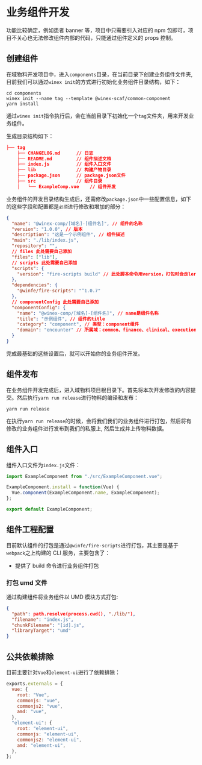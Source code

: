 # 业务组件开发

功能比较确定，例如患者 banner 等，项目中只需要引入对应的 npm 包即可，项目不关心也无法修改组件内部的代码，只能通过组件定义的 props 控制。

## 创建组件

在域物料开发项目中，进入`components`目录，在当前目录下创建业务组件文件夹, 目前我们可以通过`winex init`的方式进行初始化业务组件目录结构，如下：

```
cd components
winex init --name tag --template @winex-scaf/common-component
yarn install
```

通过`winex init`指令执行后，会在当前目录下初始化一个`tag`文件夹，用来开发业务组件。

生成目录结构如下：

```json
├── tag
    ├── CHANGELOG.md      // 日志
    ├── README.md         // 组件描述文档
    ├── index.js          // 组件入口文件
    ├── lib               // 构建产物目录
    ├── package.json      // package.json文件
    ├── src               // 组件目录
    │   └── ExampleComp.vue    // 组件开发
```

业务组件的开发目录结构生成后，还需修改`package.json`中一些配置信息，如下的这些字段和配置都是`必须`进行修改和增加的部分：

```json
{
  "name": "@winex-comp/[域名]-[组件名]", // 组件的名称
  "version": "1.0.0", // 版本
  "description": "这是一个示例组件", // 组件描述
  "main": "./lib/index.js",
  "repository": "",
  // files 此处需要自己添加
  "files": ["lib"],
  // scripts 此处需要自己添加
  "scripts": {
    "version": "fire-scripts build" // 此处脚本命令用version，打包时会走lerna的钩子
  },
  "dependencies": {
    "@winfe/fire-scripts": "^1.0.7"
  },
  // componentConfig 此处需要自己添加
  "componentConfig": {
    "name": "@winex-comp/[域名]-[组件名]", // name是组件名称
    "title": "示例组件", // 组件的title
    "category": "component", // 类型：component组件
    "domain": "encounter" // 所属域：common、finance、clinical、execution、person、encouter、record、knowledge、material
  }
}
```

完成最基础的这些设置后，就可以开始你的业务组件开发。

<!--
## 组件命名

关于组件的命名

- 业务组件的包名：即 package.json 中的 name 名称，按照`@winex-comp/[域名]-[name]`格式进行命名。`eg:@winex-comps/encounter-tag`
- 业务组件文件夹：按照`短横线分隔 (kebab-case)`进行名。`eg: my-tag` -->

## 组件发布

在业务组件开发完成后，进入域物料项目根目录下。首先将本次开发修改的内容提交。然后执行`yarn run release`进行物料的编译和发布：

```shell
yarn run release
```

在执行`yarn run release`的时候，会将我们我们的业务组件进行打包，然后将有修改的业务组件进行发布到我们的私服上, 然后生成并上传物料数据。

## 组件入口

组件入口文件为`index.js`文件：

```javascript
import ExampleComponent from "./src/ExampleComponent.vue";

ExampleComponent.install = function(Vue) {
  Vue.component(ExampleComponent.name, ExampleComponent);
};

export default ExampleComponent;
```

## 组件工程配置

目前默认组件的打包是通过`@winfe/fire-scripts`进行打包，其主要是基于`webpack`之上构建的 CLI 服务，主要包含了：

- 提供了 build 命令进行业务组件打包

### 打包 umd 文件

通过构建组件将业务组件以 UMD 模块方式打包:

```json
{
  "path": path.resolve(process.cwd(), "./lib/"),
  "filename": "index.js",
  "chunkFilename": "[id].js",
  "libraryTarget": "umd"
}
```

## 公共依赖排除

目前主要针对`Vue`和`element-ui`进行了依赖排除：

```javascript
exports.externals = {
  vue: {
    root: "Vue",
    commonjs: "vue",
    commonjs2: "vue",
    amd: "vue",
  },
  "element-ui": {
    root: "element-ui",
    commonjs: "element-ui",
    commonjs2: "element-ui",
    amd: "element-ui",
  },
};
```
